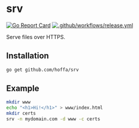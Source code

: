 # srv

[![Go Report Card](https://goreportcard.com/badge/github.com/hoffa/srv)](https://goreportcard.com/report/github.com/hoffa/srv)
[![.github/workflows/release.yml](https://github.com/hoffa/srv/actions/workflows/release.yml/badge.svg)](https://github.com/hoffa/srv/actions/workflows/release.yml)

Serve files over HTTPS.

## Installation

```bash
go get github.com/hoffa/srv
```

## Example

```bash
mkdir www
echo "<h1>Hi!</h1>" > www/index.html
mkdir certs
srv -n mydomain.com -d www -c certs
```
